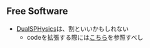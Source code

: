 

## Free Software
- [DualSPHysics](https://dual.sphysics.org/)は、割といいかもしれない
  - codeを拡張する際には[こちら](https://dual.sphysics.org/4thusersworkshop/data/_uploaded/Developing%20on%20DualSPHysics.pdf)を参照すべし





